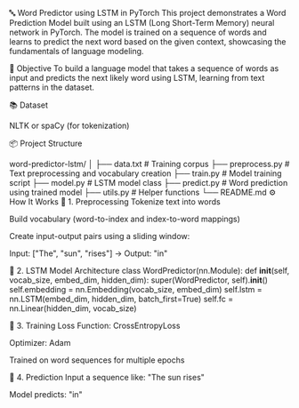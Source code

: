 🔤 Word Predictor using LSTM in PyTorch
This project demonstrates a Word Prediction Model built using an LSTM (Long Short-Term Memory) neural network in PyTorch. The model is trained on a sequence of words and learns to predict the next word based on the given context, showcasing the fundamentals of language modeling.

🧠 Objective
To build a language model that takes a sequence of words as input and predicts the next likely word using LSTM, learning from text patterns in the dataset.

📚 Dataset

NLTK or spaCy (for tokenization)

📦 Project Structure

word-predictor-lstm/
│
├── data.txt                  # Training corpus
├── preprocess.py             # Text preprocessing and vocabulary creation
├── train.py                  # Model training script
├── model.py                  # LSTM model class
├── predict.py                # Word prediction using trained model
├── utils.py                  # Helper functions
└── README.md
⚙️ How It Works
🧹 1. Preprocessing
Tokenize text into words

Build vocabulary (word-to-index and index-to-word mappings)

Create input-output pairs using a sliding window:

Input: ["The", "sun", "rises"] → Output: "in"

🧠 2. LSTM Model Architecture
class WordPredictor(nn.Module):
    def __init__(self, vocab_size, embed_dim, hidden_dim):
        super(WordPredictor, self).__init__()
        self.embedding = nn.Embedding(vocab_size, embed_dim)
        self.lstm = nn.LSTM(embed_dim, hidden_dim, batch_first=True)
        self.fc = nn.Linear(hidden_dim, vocab_size)

🔁 3. Training
Loss Function: CrossEntropyLoss

Optimizer: Adam

Trained on word sequences for multiple epochs

🔮 4. Prediction
Input a sequence like: "The sun rises"

Model predicts: "in"


